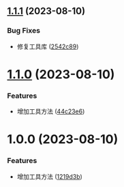 ## [1.1.1](https://github.com/zx106kg/semantic-github-demo/compare/v1.1.0...v1.1.1) (2023-08-10)


### Bug Fixes

* 修复工具库 ([2542c89](https://github.com/zx106kg/semantic-github-demo/commit/2542c89d4adef96074b33d57c5fe69ddd3a3b365))

# [1.1.0](https://github.com/zx106kg/semantic-github-demo/compare/v1.0.0...v1.1.0) (2023-08-10)


### Features

* 增加工具方法 ([44c23e6](https://github.com/zx106kg/semantic-github-demo/commit/44c23e62a8ed20d387ea7452e8ae77ce7262584d))

# 1.0.0 (2023-08-10)


### Features

* 增加工具方法 ([1219d3b](https://github.com/zx106kg/semantic-github-demo/commit/1219d3be173aa9a42e847fc8eb470e659fdb2090))
